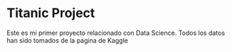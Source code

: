 # Titanic Project
Este es mi primer proyecto relacionado con Data Science.
Todos los datos han sido tomados de la pagina de Kaggle

